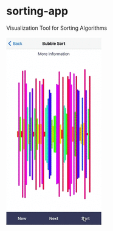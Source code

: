 # sorting-app
Visualization Tool for Sorting Algorithms

<img src="https://github.com/m-rtin/sorting-app/blob/main/demoGif.gif" height="500">
